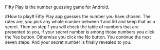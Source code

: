 Fifty Play is the number guessing game for Android.

#How to play#
Fifty Play app guesses the number you have chosen. The rules are, you pick any whole number
between 1 and 50 and keep that as a secret. Then on step 1 you will check the table of numbers that
are presented to you, if your secret number is among those numbers you click the Yes button.
Otherwise you click the No button. You continue the next seven steps. And your secret number is
finally revealed to you.